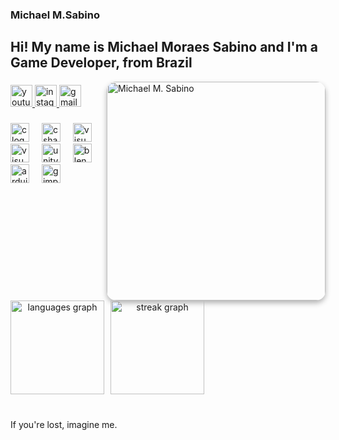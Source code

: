### Michael M.Sabino

<h2 align="left">Hi! My name is Michael Moraes Sabino and I'm a Game Developer, from Brazil</h2>

<!-- Imagem alinhada à direita -->
<img align="right" src="https://github.com/user-attachments/assets/24e094d6-f11c-44ad-bcc8-52ff5fe84c03" height="350" alt="Michael M. Sabino" style="border-radius:15px; box-shadow:0px 4px 8px rgba(0,0,0,0.3);" />

###

<div align="left">
  <a href="https://www.youtube.com/@trillobit3sIndieGames" target="_blank">
    <img src="https://img.shields.io/static/v1?message=Youtube&logo=youtube&label=&color=FF0000&logoColor=white&labelColor=&style=for-the-badge" height="35" alt="youtube logo"  />
  </a>
  <a href="https://www.instagram.com/trillobit3s/" target="_blank">
    <img src="https://img.shields.io/static/v1?message=Instagram&logo=instagram&label=&color=E4405F&logoColor=white&labelColor=&style=for-the-badge" height="35" alt="instagram logo"  />
  </a>
  <a href="mailto:trillobit3s@gmail.com" target="_blank">
    <img src="https://img.shields.io/static/v1?message=Gmail&logo=gmail&label=&color=D14836&logoColor=white&labelColor=&style=for-the-badge" height="35" alt="gmail logo"  />
  </a>
</div>

###

<div align="left"> 
  <img src="https://cdn.worldvectorlogo.com/logos/c-1.svg" height="30" alt="c logo"  />
  <img width="12" />
  <img src="https://cdn.jsdelivr.net/gh/devicons/devicon/icons/csharp/csharp-original.svg" height="30" alt="csharp logo"  />
  <img width="12" />
  <img src="https://cdn.jsdelivr.net/gh/devicons/devicon/icons/visualstudio/visualstudio-plain.svg" height="30" alt="visualstudio logo"  />
  <img width="12" />
  <img src="https://www.svgrepo.com/show/452129/vs-code.svg" height="30" alt="visualstudiocode logo"  />
  <img width="12" />
  <img src="https://cdn.jsdelivr.net/gh/devicons/devicon/icons/unity/unity-original.svg" height="30" alt="unity logo"  />
  <img width="12" />
  <img src="https://www.svgrepo.com/show/353488/blender.svg" height="30" alt="blender logo" />
  <img width="12" />
  <img src="https://www.svgrepo.com/show/373441/arduino.svg" height="30" alt="arduino logo" />
  <img width="12" />
  <img src="https://www.svgrepo.com/show/366177/gimp.svg" height="30" alt="gimp logo" />
  <img width="12" />  
</div>

###

<div align="center" style="display: inline-flex; gap: 10px;">
  <img src="https://github-readme-stats.vercel.app/api/top-langs?username=trillobit3s&locale=en&hide_title=false&layout=compact&card_width=320&langs_count=5&theme=dracula&hide_border=false" height="150" alt="languages graph" />
  <img src="https://streak-stats.demolab.com?user=trillobit3s&locale=en&mode=daily&theme=dracula&hide_border=false&border_radius=5" height="150" alt="streak graph" />
</div>

###

<p align="left"><!--Currently Working on the Development of my Third-person Game.--> <br> If you're lost, imagine me.</p>

###


<!--<img align="right" height="150" src="https://avatars.githubusercontent.com/u/79748858?v=4"  />-->

###

